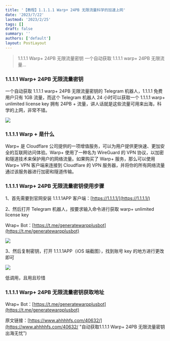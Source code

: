 ```yaml
---
title: '【教程】1.1.1.1 Warp+ 24PB 无限流量科学的加速上网'
date: '2023/7/22'
lastmod: '2023/2/25'
tags: []
draft: false
summary: ''
authors: ['default']
layout: PostLayout
---
```

> 1.1.1.1 Warp+ 24PB 无限流量密钥 一个自动获取 1.1.1.1 warp+ 24PB 无限流量…

### 1.1.1.1 Warp+ 24PB 无限流量密钥

一个自动获取 1.1.1.1 warp+ 24PB 无限流量密钥的 Telegram 机器人，1.1.1.1 免费用户只有 1GB 流量，而这个 Telegram 机器人 24 小时可以获取一个 1.1.1.1 warp+ unlimited license key 拥有 24PB + 流量，讲人话就是这些流量可用来出海，科学的上网，非常不错。

[![](https://b2img.adone.eu.org/file/644566242/2023/eb94f37073d1a5884287282986da66a9.jpg)](https://www.ahhhhfs.com/wp-content/uploads/2023/04/%E8%87%AA%E5%8A%A8%E8%8E%B7%E5%8F%961.1.1.1-warp-24PB-%E6%97%A0%E9%99%90%E6%B5%81%E9%87%8F%E5%AF%86%E9%92%A5-%E5%87%BA%E6%B5%B7%E6%97%A0%E5%BF%A7-ip.jpg)

### 1.1.1.1 Warp + 是什么

Warp+ 是 Cloudflare 公司提供的一项增值服务，可以为用户提供更快速、更加安全的互联网访问体验。Warp+ 使用了一种名为 WireGuard 的 VPN 协议，以加密和隧道技术来保护用户的网络流量。如果购买了 Warp+ 服务，那么可以使用 Warp+ VPN 客户端来连接到 Cloudflare 的 VPN 服务器，并将你的所有网络流量通过该服务器进行加密和隧道传输。

### 1.1.1.1 Warp+ 24PB 无限流量密钥使用步骤

1、首先需要到官网安装 1.1.1.1APP 客户端：[https://1.1.1.1/](https://1.1.1.1/)

2、然后打开 Telegram 机器人，按要求输入命令进行获取 warp+ unlimited license key

Wrap+ Bot：[https://t.me/generatewarpplusbot](https://t.me/generatewarpplusbot)

[![](https://b2img.adone.eu.org/file/644566242/2023/f62559252b22a854e6c3eaff77b11b75.jpg)](https://www.ahhhhfs.com/wp-content/uploads/2023/04/%E8%87%AA%E5%8A%A8%E8%8E%B7%E5%8F%961.1.1.1-warp-24PB-%E6%97%A0%E9%99%90%E6%B5%81%E9%87%8F%E5%AF%86%E9%92%A5-%E5%87%BA%E6%B5%B7%E6%97%A0%E5%BF%A7.jpg)

3、然后复制密钥，打开 1.1.1.1APP（iOS 端截图），找到账号 key 的地方进行更改即可

[![](https://b2img.adone.eu.org/file/644566242/2023/3735e01811d9aec63f63664d6b5c3437.jpg)](https://www.ahhhhfs.com/wp-content/uploads/2023/04/%E8%87%AA%E5%8A%A8%E8%8E%B7%E5%8F%961.1.1.1-warp-24PB-%E6%97%A0%E9%99%90%E6%B5%81%E9%87%8F%E5%AF%86%E9%92%A5-%E5%87%BA%E6%B5%B7%E6%97%A0%E5%BF%A7-%E6%9B%B4%E6%94%B9%E5%AF%86%E9%92%A5.jpg)

低调用，且用且珍惜

### 1.1.1.1 Warp+ 24PB 无限流量密钥获取地址

Wrap+ Bot：[https://t.me/generatewarpplusbot](https://t.me/generatewarpplusbot)

原文链接：[https://www.ahhhhfs.com/40632/](https://www.ahhhhfs.com/40632/ "自动获取1.1.1.1 Warp+ 24PB 无限流量密钥 出海无忧")


